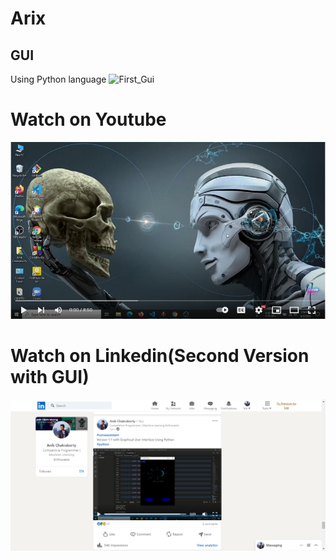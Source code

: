# Arix
## GUI
Using Python language
![First_Gui](https://github.com/Anikcb/Arix/blob/main/Showfile/First_Gui.gif?raw=true)
# Watch on Youtube
<a href="https://youtu.be/Up9C26e26pI" target="blank"><img src="https://github.com/Anikcb/Arix-Personal_Computer_Assistant/blob/main/Showfile/youtube.png?raw=true" /></a>
# Watch on Linkedin(Second Version with GUI)
<a href="https://www.linkedin.com/posts/anikcb_voiceassistant-python-activity-6893140740088700928-u3TX?utm_source=share&utm_medium=member_desktop" target="blank"><img src="https://github.com/Anikcb/Arix-Personal_Computer_Assistant/blob/main/Showfile/linkedin.png?raw=true" alt="anik33122906" /></a>
